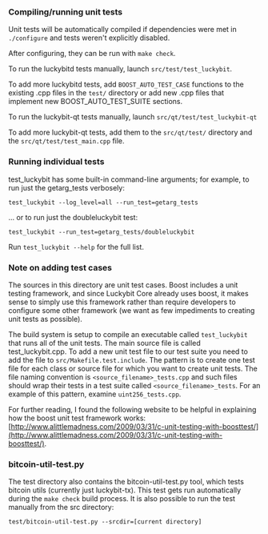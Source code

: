 ### Compiling/running unit tests

Unit tests will be automatically compiled if dependencies were met in `./configure`
and tests weren't explicitly disabled.

After configuring, they can be run with `make check`.

To run the luckybitd tests manually, launch `src/test/test_luckybit`.

To add more luckybitd tests, add `BOOST_AUTO_TEST_CASE` functions to the existing
.cpp files in the `test/` directory or add new .cpp files that
implement new BOOST_AUTO_TEST_SUITE sections.

To run the luckybit-qt tests manually, launch `src/qt/test/test_luckybit-qt`

To add more luckybit-qt tests, add them to the `src/qt/test/` directory and
the `src/qt/test/test_main.cpp` file.

### Running individual tests

test_luckybit has some built-in command-line arguments; for
example, to run just the getarg_tests verbosely:

    test_luckybit --log_level=all --run_test=getarg_tests

... or to run just the doubleluckybit test:

    test_luckybit --run_test=getarg_tests/doubleluckybit

Run `test_luckybit --help` for the full list.

### Note on adding test cases

The sources in this directory are unit test cases.  Boost includes a
unit testing framework, and since Luckybit Core already uses boost, it makes
sense to simply use this framework rather than require developers to
configure some other framework (we want as few impediments to creating
unit tests as possible).

The build system is setup to compile an executable called `test_luckybit`
that runs all of the unit tests.  The main source file is called
test_luckybit.cpp. To add a new unit test file to our test suite you need 
to add the file to `src/Makefile.test.include`. The pattern is to create 
one test file for each class or source file for which you want to create 
unit tests.  The file naming convention is `<source_filename>_tests.cpp` 
and such files should wrap their tests in a test suite 
called `<source_filename>_tests`. For an example of this pattern, 
examine `uint256_tests.cpp`.

For further reading, I found the following website to be helpful in
explaining how the boost unit test framework works:
[http://www.alittlemadness.com/2009/03/31/c-unit-testing-with-boosttest/](http://www.alittlemadness.com/2009/03/31/c-unit-testing-with-boosttest/).

### bitcoin-util-test.py

The test directory also contains the bitcoin-util-test.py tool, which tests bitcoin utils (currently just luckybit-tx). This test gets run automatically during the `make check` build process. It is also possible to run the test manually from the src directory:

```
test/bitcoin-util-test.py --srcdir=[current directory]

```